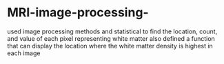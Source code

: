 # MRI-image-processing-
used image processing methods and statistical to find the location, count, and value of each pixel representing white matter also defined a function that can display the location where the white matter density is highest in each image
